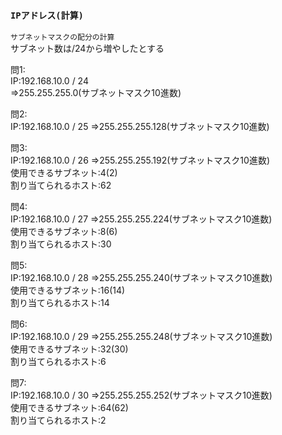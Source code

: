 ### `IPアドレス(計算)`

`サブネットマスクの配分の計算`  
サブネット数は/24から増やしたとする

問1:  
IP:192.168.10.0 / 24  
=>255.255.255.0(サブネットマスク10進数)

問2:  
IP:192.168.10.0 / 25
=>255.255.255.128(サブネットマスク10進数)

問3:  
IP:192.168.10.0 / 26
=>255.255.255.192(サブネットマスク10進数)  
使用できるサブネット:4(2)  
割り当てられるホスト:62

問4:  
IP:192.168.10.0 / 27
=>255.255.255.224(サブネットマスク10進数)  
使用できるサブネット:8(6)  
割り当てられるホスト:30

問5:  
IP:192.168.10.0 / 28
=>255.255.255.240(サブネットマスク10進数)  
使用できるサブネット:16(14)  
割り当てられるホスト:14

問6:  
IP:192.168.10.0 / 29
=>255.255.255.248(サブネットマスク10進数)  
使用できるサブネット:32(30)  
割り当てられるホスト:6

問7:  
IP:192.168.10.0 / 30
=>255.255.255.252(サブネットマスク10進数)  
使用できるサブネット:64(62)  
割り当てられるホスト:2
